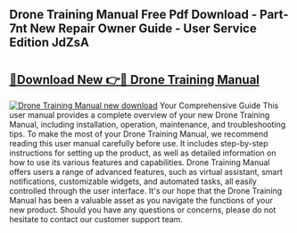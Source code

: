 ## Drone Training Manual Free Pdf Download - Part-7nt New Repair Owner Guide - User Service Edition JdZsA

# <h2><a href="http://bc12727.oget.top/?id=Drone+Training+Manual">🔗Download New 👉🔴 Drone Training Manual</a></h2>

[![Drone Training Manual new download](https://i.imgur.com/5g1atiW.png)](http://bc12727.oget.top/?id=Drone+Training+Manual)
Your Comprehensive Guide This user manual provides a complete overview of your new Drone Training Manual, including installation, operation, maintenance, and troubleshooting tips. To make the most of your Drone Training Manual, we recommend reading this user manual carefully before use. It includes step-by-step instructions for setting up the product, as well as detailed information on how to use its various features and capabilities. Drone Training Manual offers users a range of advanced features, such as virtual assistant, smart notifications, customizable widgets, and automated tasks, all easily controlled through the user interface. It's our hope that the Drone Training Manual has been a valuable asset as you navigate the functions of your new product. Should you have any questions or concerns, please do not hesitate to contact our customer support team.
